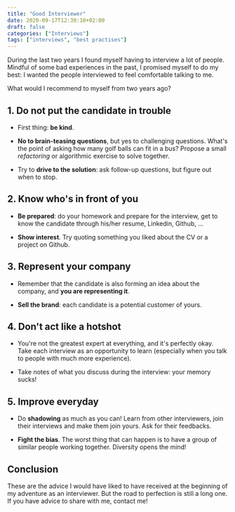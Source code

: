 ```yaml
---
title: "Good Interviewer"
date: 2020-09-17T12:39:10+02:00
draft: false
categories: ["Interviews"]
tags: ["interviews", "best practises"]
---
```


During the last two years I found myself having to interview a lot of people. Mindful of some bad experiences in the past, I promised myself to do my best: I wanted the people interviewed to feel comfortable talking to me.

What would I recommend to myself from two years ago?

## 1. Do not put the candidate in trouble

- First thing: **be kind**.

- **No to brain-teasing questions**, but yes to challenging questions. What's the point of asking how many golf balls can fit in a bus? Propose a small *refactoring* or algorithmic exercise to solve together.

- Try to **drive to the solution**: ask follow-up questions, but figure out when to stop.

## 2. Know who's in front of you

- **Be prepared**: do your homework and prepare for the interview, get to know the candidate through his/her resume, Linkedin, Github, ...

- **Show interest**. Try quoting something you liked about the CV or a project on Github. 

## 3. Represent your company

- Remember that the candidate is also forming an idea about the company, and **you are representing it**.

- **Sell the brand**: each candidate is a potential customer of yours.

## 4. Don't act like a hotshot

- You're not the greatest expert at everything, and it's perfectly okay. Take each interview as an opportunity to learn (especially when you talk to people with much more experience).

- Take notes of what you discuss during the interview: your memory sucks!

## 5. Improve everyday

- Do **shadowing** as much as you can! Learn from other interviewers, join their interviews and make them join yours. Ask for their feedbacks.

- **Fight the bias**. The worst thing that can happen is to have a group of similar people working together. Diversity opens the mind!

## Conclusion

These are the advice I would have liked to have received at the beginning of my adventure as an interviewer. But the road to perfection is still a long one. If you have advice to share with me, contact me!